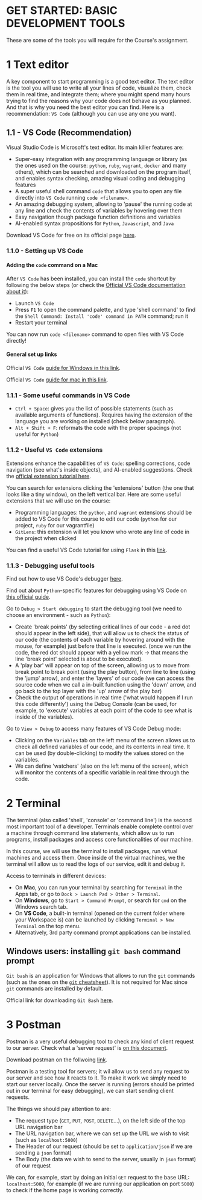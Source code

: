 # GET STARTED: BASIC DEVELOPMENT TOOLS

These are some of the tools you will require for the Course's assignment.

# 1 Text editor
A key component to start programming is a good text editor. The text editor is the tool you will use to write all your lines of code, visualize them, check them in real time, and integrate them; where you might spend many hours trying to find the reasons why your code does not behave as you planned. And that is why you need the best editor you can find. Here is a recommendation: `VS Code` (although you can use any one you want).

## 1.1 - VS Code (Recommendation)
Visual Studio Code is Microsoft's text editor. Its main killer features are:
- Super-easy integration with any programming language or library (as the ones used on the course: `python`, `ruby`, `vagrant`, `docker` and many others), which can be searched and downloaded on the program itself, and enables syntax checking, amazing visual coding and debugging features
- A super useful shell command `code` that allows you to open any file directly into `VS Code` running `code <filename>`.
- An amazing debugging system, allowing to 'pause' the running code at any line and check the contents of variables by hovering over them
- Easy navigation though package function definitions and variables
- AI-enabled syntax propositions for `Python`, `Javascript`, and `Java`

Download VS Code for free on its official page [here](https://code.visualstudio.com/).

### 1.1.0 - Setting up VS Code
#### Adding the  `code` command on a Mac
After `VS Code` has been installed, you can install the `code` shortcut by following the below steps (or check the [Official VS Code documentation about it](https://code.visualstudio.com/docs/setup/mac#_launching-from-the-command-line)):
- Launch `VS Code`
- Press `F1` to open the command palette, and type 'shell command' to find the `Shell Command: Install 'code' command in PATH` command; run it
- Restart your terminal

You can now run `code <filename>` command to open files with VS Code directly!

#### General set up links
Official `VS Code` [guide for Windows in this link](https://code.visualstudio.com/docs/setup/windows).

Official `VS Code` [guide for mac in this link](https://code.visualstudio.com/docs/setup/windows).

### 1.1.1 - Some useful commands in VS Code
- `Ctrl + Space`: gives you the list of possible statements (such as available arguments of functions). Requires having the extension of the language you are working on installed (check below paragraph).
- `Alt + Shift + F`: reformats the code with the proper spacings (not useful for `Python`)

### 1.1.2 - Useful `VS Code` extensions
Extensions enhance the capabilities of `VS Code`: spelling corrections, code navigation (see what's inside objects), and AI-enabled suggestions. Check the [official extension tutorial here](https://code.visualstudio.com/docs/editor/extension-gallery). 

You can search for extensions clicking the 'extensions' button (the one that looks like a tiny window), on the left vertical bar. Here are some useful extensions that we will use on the course:
- Programming languages: the `python`, and `vagrant` extensions should be added to VS Code for this course to edit our code (`python` for our project, `ruby` for our vagrantfile)
- `GitLens`: this extension will let you know who wrote any line of code in the project when clicked

You can find a useful VS Code tutorial for using `Flask` in this [link](https://code.visualstudio.com/docs/python/tutorial-flask).

### 1.1.3 - Debugging useful tools
Find out how to use VS Code's debugger [here](https://code.visualstudio.com/docs/python/python-tutorial#_configure-and-run-the-debugger).

Find out about `Python`-specific features for debugging using VS Code on [this official guide](https://code.visualstudio.com/docs/python/debugging).

Go to `Debug > Start debugging` to start the debugging tool (we need to choose an environment - such as `Python`):
- Create 'break points' (by selecting critical lines of our code - a red dot should appear in the left side), that will allow us to check the status of our code (the contents of each variable by hovering around with the mouse, for example) just before that line is executed. (once we run the code, the red dot should appear with a yellow mark -> that means the line 'break point' selected is about to be executed).
- A 'play bar' will appear on top of the screen, allowing us to move from break point to break point (using the play button), from line to line (using the 'jump' arrow), and enter the 'layers' of our code (we can access the source code when we call a in-built function using the 'down' arrow, and go back to the top layer with the 'up' arrow of the play bar)
- Check the output of operations in real time ('what would happen if I run this code differently') using the Debug Console (can be used, for example, to 'execute' variables at each point of the code to see what is inside of the variables).

Go to `View > Debug` to access many features of VS Code Debug mode:
- Clicking on the `Variables` tab on the left menu of the screen allows us to check all defined variables of our code, and its contents in real time. It can be used (by double-clicking) to modify the values stored on the variables.
- We can define 'watchers' (also on the left menu of the screen), which will monitor the contents of a specific variable in real time through the code.

# 2 Terminal
The terminal (also called 'shell', 'console' or 'command line') is the second most important tool of a developer. Terminals enable complete control over a machine through command line statements, which allow us to run programs, install packages and access core functionalities of our machine. 

In this course, we will use the terminal to install packages, run virtual machines and access them. Once inside of the virtual machines, we the terminal will allow us to read the logs of our service, edit it and debug it.

Access to terminals in different devices:
- On **Mac**, you can run your terminal by searching for `Terminal` in the Apps tab, or go to `Dock > Launch Pad > Other > Terminal`.
- On **Windows**, go to `Start > Command Prompt`, or search for `cmd` on the Windows search tab.
- On **VS Code**, a built-in terminal (opened on the current folder where your Workspace is) can be launched by clicking `Terminal > New Terminal` on the top menu.
- Alternatively, 3rd party command prompt applications can be installed.

## Windows users: installing `git bash` command prompt
`Git bash` is an application for Windows that allows to run the `git` commands (such as the ones on the [`git` cheatsheet](../3-git/1-complete-cheatsheet.md)). It is not required for Mac since `git` commands are installed by default.

Official link for downloading `Git Bash` [here](https://gitforwindows.org/).


# 3 Postman
Postman is a very useful debugging tool to check any kind of client request to our server. Check what a 'server request' is [on this document](../0-basic-concepts/README.md#22-http-protocol).

Download postman on the follwoing [link](https://www.getpostman.com/).

Postman is a testing tool for servers; it wil allow us to send any request to our server and see how it reacts to it. To make it work we simply need to start our server locally. Once the server is running (errors should be printed out in our terminal for easy debugging), we can start sending client requests.

The things we should pay attention to are:
- The request type (`GET`, `PUT`, `POST`, `DELETE`...), on the left side of the top URL navigation bar
- The URL navigation bar, where we can set up the URL we wish to visit (such as `localhost:5000`)
- The Header of our request (should be set to `application/json` if we are sending a `json` format)
- The Body (the data we wish to send to the server, usually in `json` format) of our request

We can, for example, start by doing an initial `GET` request to the base URL: `localhost:5000`, for example (if we are running our application on port `5000`) to check if the home page is working correctly. 